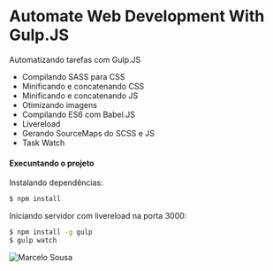 # Automate Web Development With Gulp.JS

Automatizando tarefas com Gulp.JS

  - Compilando SASS para CSS
  - Minificando e concatenando CSS
  - Minificando e concatenando JS
  - Otimizando imagens
  - Compilando ES6 com Babel.JS
  - Livereload
  - Gerando SourceMaps do SCSS e JS
  - Task Watch
  
#### Execuntando o projeto
Instalando dependências:
```sh
$ npm install
```

Iniciando servidor com livereload na porta 3000:
```sh
$ npm install -g gulp
$ gulp watch
```
![Marcelo Sousa](https://static.marcelosousa.me/assets/img/bg/marcelo-sousa-webdeveloper.jpg)
